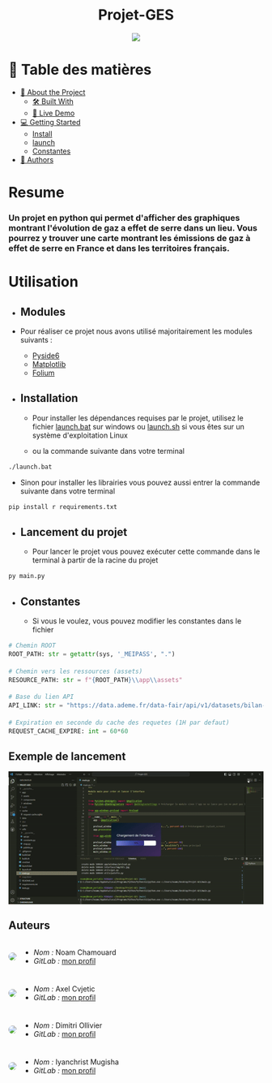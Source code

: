 <h1 style="text-align:center;">Projet-GES</h1>
<span style="display:flex;justify-content:center;">
    <img src="https://gitlab.univ-lr.fr/l12024/lescrazy/Projet-GES/-/raw/main/app/assets/icons/icon-x64.ico">
</span>

# 📗 Table des matières
- [📖 About the Project](#resume)
  - [🛠 Built With](#modules)
  - [🚀 Live Demo](#exemple-de-lancement)
- [💻 Getting Started](#utilisation)
  - [Install](#installation)
  - [launch](#lancement-du-projet)
  - [Constantes](#constantes)
- [👥 Authors](#auteurs)

# Resume
<h3>Un projet en python qui permet d'afficher des graphiques montrant l'évolution de gaz a effet de serre dans un lieu.
Vous pourrez y trouver une carte montrant les émissions de gaz à effet de serre en France et dans les territoires français.</h3>

# Utilisation
- ## Modules
- Pour réaliser ce projet nous avons utilisé majoritairement les modules suivants :
  - [Pyside6]("https://pypi.org/project/PySide6/)
  - [Matplotlib]("https://matplotlib.org/stable/index.html)
  - [Folium]("https://pypi.org/project/folium/)

- ## Installation
  - Pour installer les dépendances requises par le projet, utilisez le fichier [launch.bat](launch.bat) sur windows ou [launch.sh](launch.sh)  si vous êtes sur un système d'exploitation Linux

  - ou la commande suivante dans votre terminal

```bash 
./launch.bat
```

  - Sinon pour installer les librairies vous pouvez aussi entrer la commande suivante dans votre terminal

```bash 
pip install r requirements.txt
```
- ## Lancement du projet
  - Pour lancer le projet vous pouvez exécuter cette commande dans le terminal à partir de la racine du projet
```bash
py main.py
```

- ## Constantes
  - Si vous le voulez, vous pouvez modifier les constantes dans le fichier [](utils/constants.py)
```python
# Chemin ROOT
ROOT_PATH: str = getattr(sys, '_MEIPASS', ".")

# Chemin vers les ressources (assets)
RESOURCE_PATH: str = f"{ROOT_PATH}\\app\\assets"

# Base du lien API
API_LINK: str = "https://data.ademe.fr/data-fair/api/v1/datasets/bilan-ges/"

# Expiration en seconde du cache des requetes (1H par defaut)
REQUEST_CACHE_EXPIRE: int = 60*60
```

## Exemple de lancement
<span style="display:flex;justify-content:center;">
    <img src="exemple_lancement.gif"></img>
</span>

## Auteurs

<span style="display: flex; align-items: center;">

<img src="https://secure.gravatar.com/avatar/617d4777fd8033837647706eab4ec720013f7115c617ecd57f2dc6824efd6560?s=64&d=identicon" style="border-radius:30px; margin-right: 10px;">
<span>

- *Nom :* Noam Chamouard  
- *GitLab :* [mon profil](https://gitlab.univ-lr.fr/nchamoua)
</span>

</span>

<span style="display: flex; align-items: center; margin-top: 10px;">

<img src="https://secure.gravatar.com/avatar/6b909a4d4340cab18b5d46100ab91679c344990a3a29fdfcb9e5164b0fd4c971?s=64&d=identicon" style="border-radius:30px; margin-right: 10px;">
<span>

- *Nom :* Axel Cvjetic  
- *GitLab :* [mon profil](https://gitlab.univ-lr.fr/acvjetic)
</span>

</span>

<span style="display: flex; align-items: center; margin-top: 10px;">

<img src="https://secure.gravatar.com/avatar/a261e03fb78a7abdec058954aafcc0778fc8cd77f580cebced9ba173f95d91ed?s=64&d=identicon" style="border-radius:30px; margin-right: 10px;">
<span>

- *Nom :* Dimitri Ollivier  
- *GitLab :* [mon profil](https://gitlab.univ-lr.fr/dollivie)
</span>

</span>

<span style="display: flex; align-items: center; margin-top: 10px;">

<img src="https://secure.gravatar.com/avatar/a651d3b5f3a9f490d36e163332be73cc24f1047f28735b4e9f788b3637bb9c43?s=64&d=identicon" style="border-radius:30px; margin-right: 10px;">
<span>

- *Nom :* Iyanchrist Mugisha  
- *GitLab :* [mon profil](https://gitlab.univ-lr.fr/imugisha)
</span>

</span>